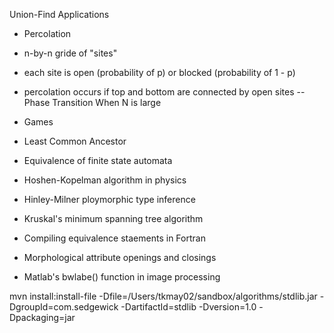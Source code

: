 Union-Find Applications
- Percolation
 - n-by-n gride of "sites"
 - each site is open (probability of p) or blocked (probability of 1 - p)
 - percolation occurs if top and bottom are connected by open sites
 -- Phase Transition
    When N is large 
 
 
- Games
- Least Common Ancestor
- Equivalence of finite state automata
- Hoshen-Kopelman algorithm in physics
- Hinley-Milner ploymorphic type inference
- Kruskal's minimum spanning tree algorithm
- Compiling equivalence staements in Fortran
- Morphological attribute openings and closings
- Matlab's bwlabe() function in image processing

mvn install:install-file -Dfile=/Users/tkmay02/sandbox/algorithms/stdlib.jar -DgroupId=com.sedgewick -DartifactId=stdlib -Dversion=1.0 -Dpackaging=jar